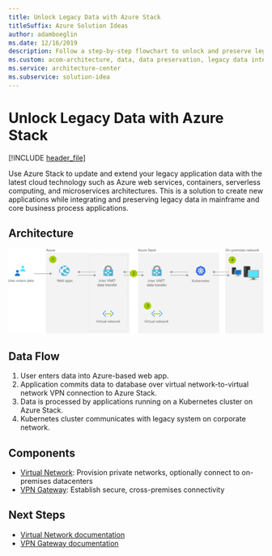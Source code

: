 ```yaml
---
title: Unlock Legacy Data with Azure Stack
titleSuffix: Azure Solution Ideas
author: adamboeglin
ms.date: 12/16/2019
description: Follow a step-by-step flowchart to unlock and preserve legacy data from mainframe applications using Azure Stack.
ms.custom: acom-architecture, data, data preservation, legacy data integration, legacy data, app modernization, interactive-diagram, 'https://azure.microsoft.com/solutions/architecture/unlock-legacy-data/'
ms.service: architecture-center
ms.subservice: solution-idea
---
```


# Unlock Legacy Data with Azure Stack

[!INCLUDE [header_file](../header.md)]

Use Azure Stack to update and extend your legacy application data with the latest cloud technology such as Azure web services, containers, serverless computing, and microservices architectures. This is a solution to create new applications while integrating and preserving legacy data in mainframe and core business process applications.

## Architecture

![Architecture diagram](../media/unlock-legacy-data.svg)

## Data Flow

1. User enters data into Azure-based web app.
1. Application commits data to database over virtual network-to-virtual network VPN connection to Azure Stack.
1. Data is processed by applications running on a Kubernetes cluster on Azure Stack.
1. Kubernetes cluster communicates with legacy system on corporate network.

## Components

* [Virtual Network](https://azure.microsoft.com/services/virtual-network): Provision private networks, optionally connect to on-premises datacenters
* [VPN Gateway](https://azure.microsoft.com/services/vpn-gateway): Establish secure, cross-premises connectivity

## Next Steps

* [Virtual Network documentation](https://azure.microsoft.com/services/virtual-network)
* [VPN Gateway documentation](https://azure.microsoft.com/services/vpn-gateway)
